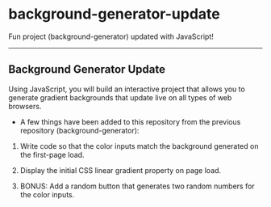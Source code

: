 # background-generator-update

Fun project (background-generator) updated with JavaScript!
***

## Background Generator Update

Using JavaScript, you will build an interactive project that allows you to generate gradient backgrounds that update live on all types of web browsers.

- A few things have been added to this repository from the previous repository (background-generator):

1. Write code so that the color inputs match the background generated on the first-page load.

2. Display the initial CSS linear gradient property on page load.

3. BONUS: Add a random button that generates two random numbers for the color inputs.
